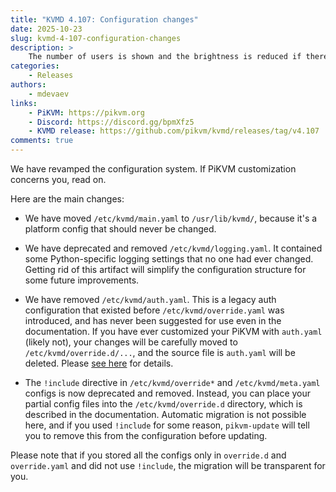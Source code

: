 ```yaml
---
title: "KVMD 4.107: Configuration changes"
date: 2025-10-23
slug: kvmd-4-107-configuration-changes
description: >
    The number of users is shown and the brightness is reduced if there is at least one to prolong the life of the screen
categories:
    - Releases
authors:
    - mdevaev
links:
    - PiKVM: https://pikvm.org
    - Discord: https://discord.gg/bpmXfz5
    - KVMD release: https://github.com/pikvm/kvmd/releases/tag/v4.107
comments: true
---
```


We have revamped the configuration system. If PiKVM customization concerns you, read on.

<!-- more -->

Here are the main changes:

- We have moved `/etc/kvmd/main.yaml` to `/usr/lib/kvmd/`, because it's a platform config that should never be changed.

- We have deprecated and removed `/etc/kvmd/logging.yaml`. It contained some Python-specific logging settings that no one had ever changed. Getting rid of this artifact will simplify the configuration structure for some future improvements.

- We have removed `/etc/kvmd/auth.yaml`. This is a legacy auth configuration that existed before `/etc/kvmd/override.yaml` was introduced, and has never been suggested for use even in the documentation. If you have ever customized your PiKVM with `auth.yaml` (likely not), your changes will be carefully moved to `/etc/kvmd/override.d/...`, and the source file is `auth.yaml` will be deleted. Please [see here](https://discord.com/channels/580094191938437144/712960053174599712/1430925722813333504) for details.

- The `!include` directive in `/etc/kvmd/override*` and `/etc/kvmd/meta.yaml` configs is now deprecated and removed. Instead, you can place your partial config files into the `/etc/kvmd/override.d` directory, which is described in the documentation. Automatic migration is not possible here, and if you used `!include` for some reason, `pikvm-update` will tell you to remove this from the configuration before updating.

Please note that if you stored all the configs only in `override.d` and `override.yaml` and did not use `!include`, the migration will be transparent for you.